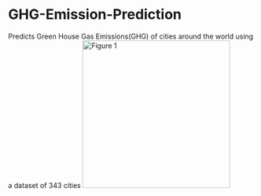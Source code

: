 # GHG-Emission-Prediction
Predicts Green House Gas Emissions(GHG) of cities around the world using a dataset of 343 cities
<img src="https://i.imgur.com/sB2VEJ6.png" alt="Figure 1" width="300">
